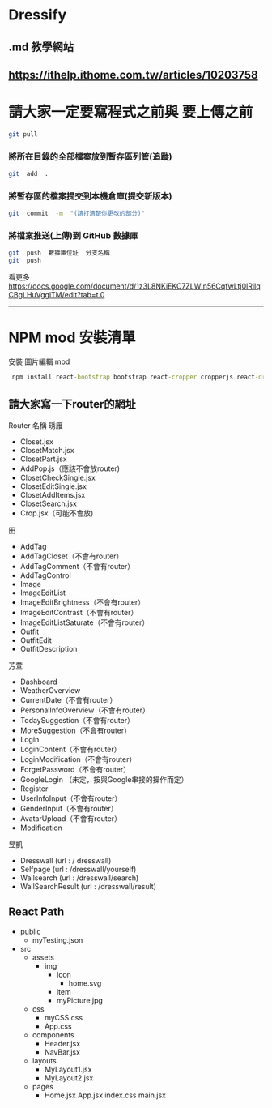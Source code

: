 # Dressify
## .md 教學網站
## https://ithelp.ithome.com.tw/articles/10203758



# 請大家一定要寫程式之前與 要上傳之前
```bash
git pull
```

### 將所在目錄的全部檔案放到暫存區列管(追蹤)
```bash
git  add  .
```

### 將暫存區的檔案提交到本機倉庫(提交新版本)
```bash
git  commit  -m  "(請打清楚你更改的部分)"
```

### 將檔案推送(上傳)到 GitHub 數據庫
```bash
git  push  數據庫位址  分支名稱
git  push
```
看更多
https://docs.google.com/document/d/1z3L8NKiEKC7ZLWIn56CqfwLtj0lRiIqCBgLHuVggiTM/edit?tab=t.0

---

# NPM mod 安裝清單

安裝 圖片編輯 mod
```cmd
 npm install react-bootstrap bootstrap react-cropper cropperjs react-draggable swiper
```

## 請大家寫一下router的網址
Router 名稱
琇雁
* Closet.jsx
* ClosetMatch.jsx
* ClosetPart.jsx
* AddPop.js（應該不會放router)
* ClosetCheckSingle.jsx
* ClosetEditSingle.jsx
* ClosetAddItems.jsx
* ClosetSearch.jsx
* Crop.jsx（可能不會放)

田
* AddTag
* AddTagCloset（不會有router）
* AddTagComment（不會有router）
* AddTagControl
* Image
* ImageEditList
* ImageEditBrightness（不會有router）
* ImageEditContrast（不會有router）
* ImageEditListSaturate（不會有router）
* Outfit
* OutfitEdit
* OutfitDescription


芳萱
* Dashboard
* WeatherOverview
* CurrentDate（不會有router）
* PersonalInfoOverview（不會有router）
* TodaySuggestion（不會有router）
* MoreSuggestion（不會有router）
* Login
* LoginContent（不會有router）
* LoginModification（不會有router）
* ForgetPassword（不會有router）
* GoogleLogin （未定，按與Google串接的操作而定）
* Register
* UserInfoInput（不會有router）
* GenderInput（不會有router）
* AvatarUpload（不會有router）
* Modification


昱凱
* Dresswall (url : / dresswall)
* Selfpage (url : /dresswall/yourself)
* Wallsearch (url :  /dresswall/search)
* WallSearchResult (url : /dresswall/result)


## React Path
* public
  * myTesting.json
* src
  * assets
    * img
      * Icon
        * home.svg
      * item
      * myPicture.jpg
  * css
     * myCSS.css
     * App.css
  * components
    * Header.jsx
    * NavBar.jsx
  * layouts
    * MyLayout1.jsx
    * MyLayout2.jsx
  * pages
    * Home.jsx
App.jsx
index.css
main.jsx
